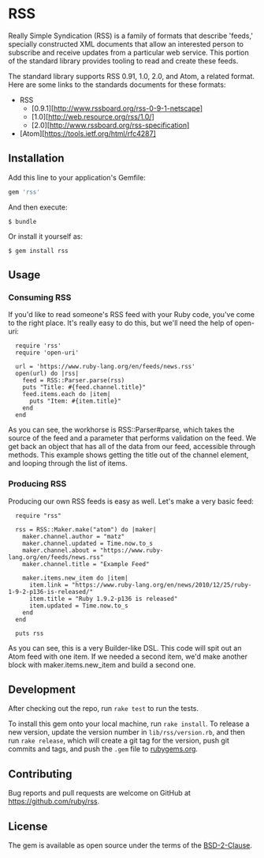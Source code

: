 # RSS

Really Simple Syndication (RSS) is a family of formats that describe 'feeds,' specially constructed XML documents that allow an interested person to subscribe and receive updates from a particular web service. This portion of the standard library provides tooling to read and create these feeds.

The standard library supports RSS 0.91, 1.0, 2.0, and Atom, a related format. Here are some links to the standards documents for these formats:

* RSS
  * [0.9.1][http://www.rssboard.org/rss-0-9-1-netscape]
  * [1.0][http://web.resource.org/rss/1.0/]
  * [2.0][http://www.rssboard.org/rss-specification]
* [Atom][https://tools.ietf.org/html/rfc4287]

## Installation

Add this line to your application's Gemfile:

```ruby
gem 'rss'
```

And then execute:

    $ bundle

Or install it yourself as:

    $ gem install rss

## Usage

### Consuming RSS

If you'd like to read someone's RSS feed with your Ruby code, you've come to the right place. It's really easy to do this, but we'll need the help of open-uri:

```
  require 'rss'
  require 'open-uri'

  url = 'https://www.ruby-lang.org/en/feeds/news.rss'
  open(url) do |rss|
    feed = RSS::Parser.parse(rss)
    puts "Title: #{feed.channel.title}"
    feed.items.each do |item|
      puts "Item: #{item.title}"
    end
  end
```

As you can see, the workhorse is RSS::Parser#parse, which takes the source of the feed and a parameter that performs validation on the feed. We get back an object that has all of the data from our feed, accessible through methods. This example shows getting the title out of the channel element, and looping through the list of items.

### Producing RSS

Producing our own RSS feeds is easy as well. Let's make a very basic feed:

```
  require "rss"

  rss = RSS::Maker.make("atom") do |maker|
    maker.channel.author = "matz"
    maker.channel.updated = Time.now.to_s
    maker.channel.about = "https://www.ruby-lang.org/en/feeds/news.rss"
    maker.channel.title = "Example Feed"

    maker.items.new_item do |item|
      item.link = "https://www.ruby-lang.org/en/news/2010/12/25/ruby-1-9-2-p136-is-released/"
      item.title = "Ruby 1.9.2-p136 is released"
      item.updated = Time.now.to_s
    end
  end

  puts rss
```

As you can see, this is a very Builder-like DSL. This code will spit out an Atom feed with one item. If we needed a second item, we'd make another block with maker.items.new_item and build a second one.

## Development

After checking out the repo, run `rake test` to run the tests.

To install this gem onto your local machine, run `rake install`. To release a new version, update the version number in `lib/rss/version.rb`, and then run `rake release`, which will create a git tag for the version, push git commits and tags, and push the `.gem` file to [rubygems.org](https://rubygems.org).

## Contributing

Bug reports and pull requests are welcome on GitHub at https://github.com/ruby/rss.

## License

The gem is available as open source under the terms of the [BSD-2-Clause](LICENSE.txt).
